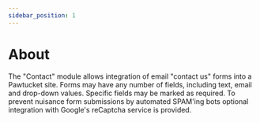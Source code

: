 ```yaml
---
sidebar_position: 1
---
```


# About

The "Contact" module allows integration of email "contact us" forms into a Pawtucket site. Forms
may have any number of fields, including text, email and drop-down values. Specific fields may be 
marked as required. To prevent nuisance form submissions by automated SPAM'ing bots optional integration
with Google's reCaptcha service is provided.